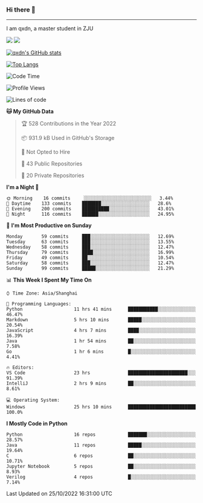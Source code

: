 ### Hi there 👋
---

I am qxdn, a master student in ZJU

[![](https://img.shields.io/badge/blog-qxdn-brightgreen?style=for-the-badge&logo=hexo)](https://qianxu.run) [![](https://img.shields.io/badge/bilibili-qxdn-ff69b4?style=for-the-badge&logo=Bilibili)](https://space.bilibili.com/11674667)


[![qxdn's GitHub stats](https://github-readme-stats.vercel.app/api?username=qxdn&count_private=true&show_icons=true)](https://github.com/qxdn)

[![Top Langs](https://github-readme-stats.vercel.app/api/top-langs/?username=qxdn&layout=compact)](https://github.com/qxdn)

<!--START_SECTION:waka-->
![Code Time](http://img.shields.io/badge/Code%20Time-567%20hrs%2016%20mins-blue)

![Profile Views](http://img.shields.io/badge/Profile%20Views-12-blue)

![Lines of code](https://img.shields.io/badge/From%20Hello%20World%20I%27ve%20Written-1%20Million%20lines%20of%20code-blue)

**🐱 My GitHub Data** 

> 🏆 528 Contributions in the Year 2022
 > 
> 📦 931.9 kB Used in GitHub's Storage 
 > 
> 🚫 Not Opted to Hire
 > 
> 📜 43 Public Repositories 
 > 
> 🔑 20 Private Repositories  
 > 
**I'm a Night 🦉** 

```text
🌞 Morning    16 commits     ░░░░░░░░░░░░░░░░░░░░░░░░░   3.44% 
🌆 Daytime    133 commits    ███████░░░░░░░░░░░░░░░░░░   28.6% 
🌃 Evening    200 commits    ██████████░░░░░░░░░░░░░░░   43.01% 
🌙 Night      116 commits    ██████░░░░░░░░░░░░░░░░░░░   24.95%

```
📅 **I'm Most Productive on Sunday** 

```text
Monday       59 commits     ███░░░░░░░░░░░░░░░░░░░░░░   12.69% 
Tuesday      63 commits     ███░░░░░░░░░░░░░░░░░░░░░░   13.55% 
Wednesday    58 commits     ███░░░░░░░░░░░░░░░░░░░░░░   12.47% 
Thursday     79 commits     ████░░░░░░░░░░░░░░░░░░░░░   16.99% 
Friday       49 commits     ██░░░░░░░░░░░░░░░░░░░░░░░   10.54% 
Saturday     58 commits     ███░░░░░░░░░░░░░░░░░░░░░░   12.47% 
Sunday       99 commits     █████░░░░░░░░░░░░░░░░░░░░   21.29%

```


📊 **This Week I Spent My Time On** 

```text
⌚︎ Time Zone: Asia/Shanghai

💬 Programming Languages: 
Python                   11 hrs 41 mins      ███████████░░░░░░░░░░░░░░   46.47% 
Markdown                 5 hrs 10 mins       █████░░░░░░░░░░░░░░░░░░░░   20.54% 
JavaScript               4 hrs 7 mins        ████░░░░░░░░░░░░░░░░░░░░░   16.39% 
Java                     1 hr 54 mins        ██░░░░░░░░░░░░░░░░░░░░░░░   7.58% 
Go                       1 hr 6 mins         █░░░░░░░░░░░░░░░░░░░░░░░░   4.41%

🔥 Editors: 
VS Code                  23 hrs              ██████████████████████░░░   91.39% 
IntelliJ                 2 hrs 9 mins        ██░░░░░░░░░░░░░░░░░░░░░░░   8.61%

💻 Operating System: 
Windows                  25 hrs 10 mins      █████████████████████████   100.0%

```

**I Mostly Code in Python** 

```text
Python                   16 repos            ███████░░░░░░░░░░░░░░░░░░   28.57% 
Java                     11 repos            █████░░░░░░░░░░░░░░░░░░░░   19.64% 
C                        6 repos             ██░░░░░░░░░░░░░░░░░░░░░░░   10.71% 
Jupyter Notebook         5 repos             ██░░░░░░░░░░░░░░░░░░░░░░░   8.93% 
Verilog                  4 repos             █░░░░░░░░░░░░░░░░░░░░░░░░   7.14%

```



 Last Updated on 25/10/2022 16:31:00 UTC
<!--END_SECTION:waka-->

<!--
**qxdn/qxdn** is a ✨ _special_ ✨ repository because its `README.md` (this file) appears on your GitHub profile.

Here are some ideas to get you started:

- 🔭 I’m currently working on ...
- 🌱 I’m currently learning ...
- 👯 I’m looking to collaborate on ...
- 🤔 I’m looking for help with ...
- 💬 Ask me about ...
- 📫 How to reach me: ...
- 😄 Pronouns: ...
- ⚡ Fun fact: ...
-->
